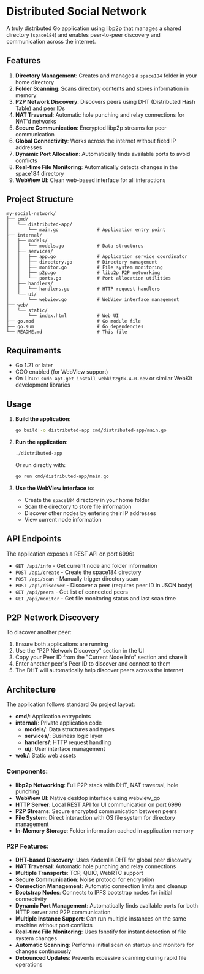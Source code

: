 # Distributed Social Network

A truly distributed Go application using libp2p that manages a shared directory (`space184`) and enables peer-to-peer discovery and communication across the internet.

## Features

1. **Directory Management**: Creates and manages a `space184` folder in your home directory
2. **Folder Scanning**: Scans directory contents and stores information in memory  
3. **P2P Network Discovery**: Discovers peers using DHT (Distributed Hash Table) and peer IDs
4. **NAT Traversal**: Automatic hole punching and relay connections for NAT'd networks
5. **Secure Communication**: Encrypted libp2p streams for peer communication
6. **Global Connectivity**: Works across the internet without fixed IP addresses
7. **Dynamic Port Allocation**: Automatically finds available ports to avoid conflicts
8. **Real-time File Monitoring**: Automatically detects changes in the space184 directory
9. **WebView UI**: Clean web-based interface for all interactions

## Project Structure

```
my-social-network/
├── cmd/
│   └── distributed-app/
│       └── main.go              # Application entry point
├── internal/
│   ├── models/
│   │   └── models.go            # Data structures
│   ├── services/
│   │   ├── app.go               # Application service coordinator
│   │   ├── directory.go         # Directory management
│   │   ├── monitor.go           # File system monitoring
│   │   ├── p2p.go               # libp2p P2P networking
│   │   └── ports.go             # Port allocation utilities
│   ├── handlers/
│   │   └── handlers.go          # HTTP request handlers
│   └── ui/
│       └── webview.go           # WebView interface management
├── web/
│   └── static/
│       └── index.html           # Web UI
├── go.mod                       # Go module file
├── go.sum                       # Go dependencies
└── README.md                    # This file
```

## Requirements

- Go 1.21 or later
- CGO enabled (for WebView support)
- On Linux: `sudo apt-get install webkit2gtk-4.0-dev` or similar WebKit development libraries

## Usage

1. **Build the application**:
   ```bash
   go build -o distributed-app cmd/distributed-app/main.go
   ```

2. **Run the application**:
   ```bash
   ./distributed-app
   ```

   Or run directly with:
   ```bash
   go run cmd/distributed-app/main.go
   ```

3. **Use the WebView interface** to:
   - Create the `space184` directory in your home folder
   - Scan the directory to store file information
   - Discover other nodes by entering their IP addresses
   - View current node information

## API Endpoints

The application exposes a REST API on port 6996:

- `GET /api/info` - Get current node and folder information
- `POST /api/create` - Create the space184 directory
- `POST /api/scan` - Manually trigger directory scan
- `POST /api/discover` - Discover a peer (requires peer ID in JSON body)
- `GET /api/peers` - Get list of connected peers
- `GET /api/monitor` - Get file monitoring status and last scan time

## P2P Network Discovery

To discover another peer:
1. Ensure both applications are running
2. Use the "P2P Network Discovery" section in the UI
3. Copy your Peer ID from the "Current Node Info" section and share it
4. Enter another peer's Peer ID to discover and connect to them
5. The DHT will automatically help discover peers across the internet

## Architecture

The application follows standard Go project layout:

- **cmd/**: Application entrypoints
- **internal/**: Private application code
  - **models/**: Data structures and types
  - **services/**: Business logic layer
  - **handlers/**: HTTP request handling
  - **ui/**: User interface management
- **web/**: Static web assets

### Components:

- **libp2p Networking**: Full P2P stack with DHT, NAT traversal, hole punching
- **WebView UI**: Native desktop interface using webview_go
- **HTTP Server**: Local REST API for UI communication on port 6996
- **P2P Streams**: Secure encrypted communication between peers
- **File System**: Direct interaction with OS file system for directory management
- **In-Memory Storage**: Folder information cached in application memory

### P2P Features:

- **DHT-based Discovery**: Uses Kademlia DHT for global peer discovery
- **NAT Traversal**: Automatic hole punching and relay connections
- **Multiple Transports**: TCP, QUIC, WebRTC support
- **Secure Communication**: Noise protocol for encryption
- **Connection Management**: Automatic connection limits and cleanup
- **Bootstrap Nodes**: Connects to IPFS bootstrap nodes for initial connectivity
- **Dynamic Port Management**: Automatically finds available ports for both HTTP server and P2P communication
- **Multiple Instance Support**: Can run multiple instances on the same machine without port conflicts
- **Real-time File Monitoring**: Uses fsnotify for instant detection of file system changes
- **Automatic Scanning**: Performs initial scan on startup and monitors for changes continuously
- **Debounced Updates**: Prevents excessive scanning during rapid file operations